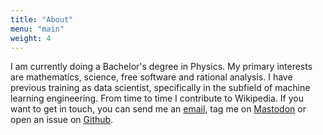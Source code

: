 ```yaml
---
title: "About"
menu: "main"
weight: 4
---
```


I am currently doing a Bachelor's degree in Physics. My primary interests are mathematics, science, free software and rational analysis. I have previous training as data scientist, specifically in the subfield of machine learning engineering. From time to time I contribute to Wikipedia. If you want to get in touch, you can send me an [email](mailto:trigo@inventati.org), tag me on [Mastodon](https://mathstodon.xyz/@tunjan) or open an issue on [Github](https://github.com/tunjan).
